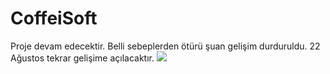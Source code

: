 # CoffeiSoft

Proje devam edecektir.
Belli sebeplerden ötürü şuan gelişim durduruldu.
22 Ağustos tekrar gelişime açılacaktır.
<img src="https://i.hizliresim.com/da5nec1.png"/> 




